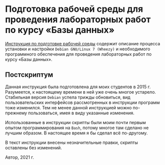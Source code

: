 # Подготовка рабочей среды для проведения лабораторных работ по курсу «Базы данных»

[Инструкция по подготовке рабочей среды](instruction.md) содержит
описание процесса установки и настройки `Debian GNU/Linux 7 (Wheezy)`
и необходимого программного обеспечения для проведения лабораторных
работ по курсу «Базы данных».

## Постскриптум

Данная инструкция была подготовлена для моих студентов
в 2015 г. Разумеется, к настоящему времени в ней уже очень многое
устарело. Стабильная версия `Debian` успела трижды обновиться, вид
пользовательских интерфейсов рассмотренных в инструкции программ тоже
изменился. Тем не менее данной инструкцией можно по-прежнему
пользоваться, имея в виду указанные изменения.

Использованные в инструкции скрипты были моим почти первым опытом
программирования на `Bash`, потому многое там сделано не лучшим образом.
В настоящее время я бы сделал всё по-другому.

В текст инструкции внесены незначительные правки, скрипты оставлены без
изменений.

Автор, 2021 г.
